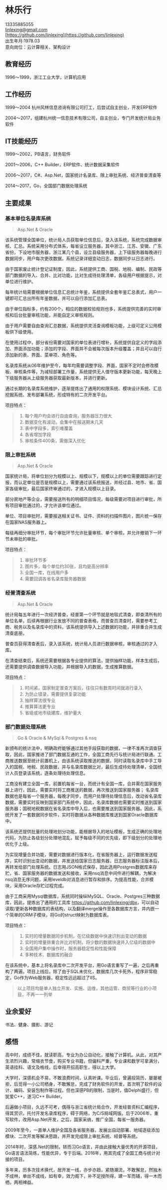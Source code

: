 林乐行
===========
13335885055  
linlexing@gmail.com  
[https://github.com/linlexing](https://github.com/linlexing)  
出生年月:1978.03  
意向岗位：云计算相关、架构设计  

教育经历
-------------
1996～1999，浙江工业大学，计算机应用

工作经历
-------------
1999～2004 杭州风林信息咨询有限公司打工，后尝试自主创业，开发ERP软件

2004～2017，组建杭州统一信息技术有限公司，自主创业，专门开发统计局业务软件

IT技能经历
-------------
1999～2002，PB语言，财务软件

2001～2006，C++ Builder，ERP软件、统计数据采集软件

2006～2017，C#、Asp.Net，国家统计名录库、限上审批系统、经济普查清查等

2014～2017，Go，全国部门数据处理系统

主要成果
-------------
### 基本单位名录库系统 ###

>Asp.Net & Oracle

该系统管理全国单位，统计局人员获取单位信息后，录入该系统，系统完成数据审核、汇总。系统采用分布式体系，每省设立服务器，其中浙江、江苏、安徽、广东省份，下设地市服务器，浙江某几个县，设立县级服务器，上下级服务器每晚进行数据同步，用户每次更改数据，系统记录详细变动日志，数据同步以日志进行。

由于国家废止统计登记证制度，因此，系统提供工商、国税、地税、编制、民政等部门数据的导入、合并、比对功能，比对生成待处理清单，各级用户根据提示，对单位进行维护。

每年统计局需要根据单位信息汇总统计年鉴，系统提供全套年鉴汇总表式，用户一键即可汇总出所有年鉴数据，并可以自行添加汇总表。

由于单位指标多，约有200个，相应的数据校验规则也多，系统提供完善的实时审核和后台批量审核功能，并能自定义审核规则。

由于用户需要自由查询汇总数据，系统提供灵活查询模板功能，上级可定义公用模板供下级使用。

在使用过程中，部分省份需要对国家的单位表进行增补，系统提供自定义的字段添加、界面添加功能；添加的字段、界面并不会被每次版本升级覆盖；并且可以自行添加新的表、界面、菜单项、角色等。

名录库系统从06年维护至今，每年均需要调整字段、界面，国家不定时会修改模板、审核条件等，为减轻部署工作量，系统提供无人值守版本更新功能，每天晚上下级服务器从上级服务器获取最新版本，并进行更新。

通过长期的名录库系统维护，逐渐提炼出了通用的权限系统、模块设计系统、汇总挖掘系统、发布部署系统，形成特有的二次开发平台。

项目特点：
>1. 每个用户均会进行自由查询，服务器压力很大
>2. 数据变化有波动，会集中在报送期末几天
>3. 表中字段多，索引难覆盖
>4. 各省增加字段
>5. 审核条件400条，需做深入优化

### 限上审批系统 ###

>Asp.Net & Oracle

国家统计局，将单位划分为规模以上、规模以下，规模以上的单位需要跟踪进行定报，而认定单位是否是规模以上，需要通过该系统报送，并经过县、地市、省、国家各级审批，最后国家终审通过的，才进入规模以上目录。

部分房地产等企业，需要报送所有的明细项目情况，每级需要对项目进行审批，所有项目审批通过的，才允许该单位通过。

单位、项目审批时，需要报送相关证书、证件、资料的扫描件图片，图片统一保存在国家NAS服务器上。

每级再细分审批环节，每个审批环节允许批量审核、单个审核，并允许撤销下一环节未审批的审批。

项目特点：
>1. 审批环节多
>2. 图片多，每个单位约30张，且均是高分辨率
>3. 全国一库，在线用户多
>4. 需要回调各省名录库服务器数据

### 经普清查系统 ###

>Asp.Net & Oracle

统计局每五年进行一次经济普查，经普第一个环节就是地毯式清查，即查清所有的单位名单，后续再根据行业发放不同的普查表格，而普查员清查时，需要参考工商、税务以及名录库中的资料，该系统提供导入上述数据的功能，并排重合并生成清查底册。

普查员获得清查表后，录入该系统，统计局人员进行数据审核，审核通过的才入库。

在清查结束后，系统还需要根据各专业提供的算法，提供抽样功能，样本生成后，还需要提供调查数据导入功能，并根据导入的数据，生成推算数据。

项目特点：
>1. 时间紧，国家制定普查方案后，往往只有数周时间就进行录入
>2. 为防止错录，需要提供复录功能
>3. 抽样算法很专业
>4. 推算算法更专业
>5. 省级或地市级建库，维护量大

### 部门数据处理系统 ###

>Go & Oracle & MySql & Postgres & nsq

新颁布的统计法中，明确政府能够通过其他手段获取的数据，一律不准再次调查获取，因此，国家推进了部门数据互通的工作，全国工商先行与统计局进行联通。工商推送数据至统计前置机上，由该系统读取推送的数据，同时读取名录库中手工导入的国税、地税、民政数据，并与名录库数据比对，最后生成待处理清单，全国统计人员登录该系统，逐条处理待处理信息。

工商没有建立全国一库，前置机每省一台，而统计有全国一库，合并需在国家服务器上进行，因此，需要实时将工商推送的数据，再次推送到国家服务器； 名录库数据也是每省一个服务器，每晚才同步，而用户处理待处理信息后，改动省名录库数据，需要实时反映到国家部门系统中，因此，名录库数据也需要实时推送到国家服务器；国税地税数据在省名录库中导入后，也需要推送到国家服务器。因此，系统开发了一套数据同步软件，实时将数据从各种数据库推送到国家Oracle数据库中。

该系统还提供批量的处理地划分功能，能根据导入的地址模板，生成正确的处理地代码，为防止各级划分处理地混乱，赋予每级不同的优先级，即下级划分的处理地优化于上级。

为实现增量合并功能，需要对数据进行版本化，在省服务器上，运行数据发送程序，实时识别出变动的数据，并发送给国家日志服务器，日志服务器标注版本后，再转发给部门处理系统。日志用JSON格式保存，因此选用Postgres数据库来存贮，省、国家服务器的数据发送和接收，采用nsq消息中间件进行解耦，为解决nsq消息无序问题，采用leveldb对消息进行暂存和排序。为提高性能，合并模块，采用Oracle存贮过程完成。

由于工商采用Mysql数据库，系统同时操纵MySQL、Oracle、Postgres三种数据库，因此，提炼出了通用的工具库 <https://github.com/linlexing/dbx>，可以自动读取/更新各种数据库的表结构，以及翻译merge操作至各数据库方言，并内嵌一个简单的ORM子模块，将Go的struct映射为数据库表。

项目特点：
>1. 实时的增量数据同步机制，在亿级数据中快速识别出变动的数据
>2. 实时的增量排重合并比对机制，将少数的数据快速并入亿级的数据中
>3. 全国用户集中操作时，服务器稳定性和性能保障
>4. 多种技术、数据库的融合

在该系统中，基本上将名录库中二次开发平台，用Go语言重写了一遍，之后再重构了两遍。项目上线后，除了由于SQL未优化，数据库几次卡死外，程序非常稳定，Go作为Web服务器，稳定性远远超过了IIS。

>以上项目均是单人独立开发、实施、运维，其他运管、商贸等行业的小项目，不再一一列举

业余爱好
-------------
书法、健身、摄影、游记

感悟
-------------

高中时，成绩不佳，就读职高，专业为办公自动化，接触了计算机。从此，对其产生浓烈兴趣，常缩衣节食，购买专业书籍，但偏科严重，专业课和数学可拿满分，英语挂科、语文及格线，后幸得开招高职生，得以上大学。

大学时，深感机会不易，不敢浪费时间，认真听课。毕业后，曾遍投简历，屡屡被拒，后觅得一小公司栖身，不敢懈怠，完成了财务软件的开发，首次明了软件的设计、编码、安装包制作等过程。但也深感PB的限制，当是时，值Delphi盛行，但犹爱C++，遂习C++ Builder。

后遍做小项目，久远不可考，偶得与浙江省统计局合作，开发经普资料汇编程序，得其赏识，托付开发名录库程序，碍于网络，为C/S局域网版。后于2006年，重写软件，改用Asp.Net开发，之后，国家采纳，推广全国，每省一服务器。

2009年至今，一直单人维护全国及各省服务器，发展出自动部署、地域逐级添加模块、二次开发等解决思路，并开发完成限上审批系统、经普等系统。

2014年时，深感.Net的限制，转而习Go语言，并由此接触大量优秀的开源项目，Go语言语法简练，性能优异，专于后端。2016年，用其完成了全国工商与统计对接的项目。

多年来，历多次技术换代，居开发一线，亦步亦趋，紧随潮流，不敢懈怠，然独木不成林，单丝不成线，如有幸，效力阁下，补不足授所得，建一军而辅，得一木而栖，两相裨益。